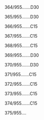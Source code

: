 364/955.......D30 


365/955.......D30 


366/955.......C15 


367/955.......C15 


368/955.......C15 


369/955.......D30 


370/955.......D30 


371/955.......C15 


372/955.......C15 


373/955.......C15 


374/955.......C15 


375/955.... 

